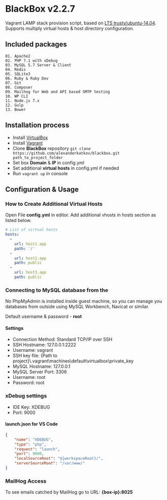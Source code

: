 # BlackBox v2.2.7

Vagrant LAMP stack provision script, based on [LTS trusty/ubuntu-14.04](https://app.vagrantup.com/ubuntu/boxes/trusty64).
Supports multiply virtual hosts & host directory configuration.

## Included packages
	01. Apache2
	02. PHP 7.1 with xDebug
	03. MySQL 5.7 Server & Client
	04. Redis
	05. SQLite3
	06. Ruby & Ruby Dev
	07. Git
	08. Composer
	09. Mailhog for Web and API based SMTP testing
	10. WP CLI
	11. Node.js 7.x
	12. Gulp
	13. Bower

## Installation process

- Install [VirtualBox](https://www.virtualbox.org/)
- Install [Vagrant](https://www.vagrantup.com/)
- Clone **BlackBox** repository `git clone https://github.com/alexanderkatkov/blackbox.git path_to_project_folder`
- Set box **Domain** & **IP** in config.yml
- Set additional **virtual hosts** in config.yml if needed
- Run `vagrant up` in console

## Configuration & Usage

### How to Create Additional Virtual Hosts
Open File **config.yml** in editor. Add additional vhosts in hosts section as listed below.

```yaml
# List of virtual hosts
hosts:
  -
    url: host1.app
    path: '/'
  -
    url: host2.app
    path: public
  -
    url: host3.app
    path: public
```

### Connecting to MySQL database from the
No PhpMyAdmin is installed inside guest machine, so you can manage you databases from outside using MySQL Workbench, Navicat or similar.

Default username & password - **root**

#### Settings
* Connection Method: Standard TCP/IP over SSH
* SSH Hostname: 127.0.0.1:2222
* Username: vagrant
* SSH key file: {Path to project}\\.vagrant\machines\default\virtualbox\private_key
* MySQL Hostname: 127.0.0.1
* MySQL Server Port: 3306
* Username: root
* Password: root

### xDebug settings

* IDE Key: XDEBUG
* Port: 9000

#### launch.json for VS Code
```json
{
	"name": "XDEBUG",
	"type": "php",
	"request": "launch",
	"port": 9000,
	"localSourceRoot": "${workspaceRoot}/",
	"serverSourceRoot": "/var/www/"
}
```

### MailHog Access
To see emails catched by MailHog go to URL: **{box-ip}:8025**
